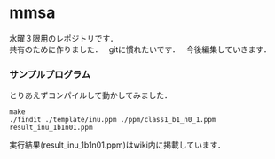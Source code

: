 # mmsa

水曜３限用のレポジトリです．  
共有のために作りました．  
gitに慣れたいです．  
今後編集していきます．  

### サンプルプログラム

とりあえずコンパイルして動かしてみました．  

```
make
./findit ./template/inu.ppm ./ppm/class1_b1_n0_1.ppm result_inu_1b1n01.ppm
```

実行結果(result_inu_1b1n01.ppm)はwiki内に掲載しています．

